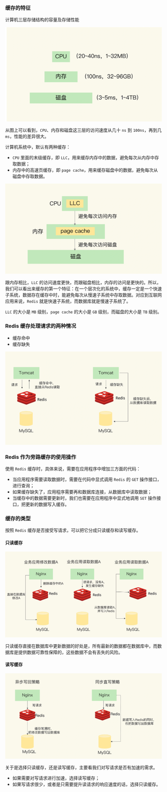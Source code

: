 ### 缓存的特征

计算机三层存储结构的容量及存储性能

![计算机三层存储结构的容量及存储性能](../../Picture/计算机三层存储结构的容量及存储性能.jpeg)

从图上可以看到，`CPU`、内存和磁盘这三层的访问速度从几十 `ns` 到 `100ns`，再到几 `ms`，性能的差异很大。

计算机系统中，默认有两种缓存：
- `CPU` 里面的末级缓存，即 `LLC`，用来缓存内存中的数据，避免每次从内存中存取数据；
- 内存中的高速页缓存，即 `page cache`，用来缓存磁盘中的数据，避免每次从磁盘中存取数据。

![计算机系统中默认两种缓存](../../Picture/计算机系统中默认两种缓存.jpeg)

跟内存相比，`LLC` 的访问速度更快，而跟磁盘相比，内存的访问是更快的。所以，我们可以看出来缓存的第一个特征：在一个层次化的系统中，缓存一定是一个快速子系统，数据存在缓存中时，能避免每次从慢速子系统中存取数据。对应到互联网应用来说，`Redis` 就是快速子系统，而数据库就是慢速子系统了。

`LLC` 的大小是 `MB` 级别，`page cache` 的大小是 `GB` 级别，而磁盘的大小是 `TB` 级别。

### Redis 缓存处理请求的两种情况
- 缓存命中
- 缓存缺失

![Redis 缓存处理请求的两种情况](../../Picture/Redis缓存处理请求的两种情况.jpeg)

### Redis 作为旁路缓存的使用操作

使用 `Redis` 缓存时，具体来说，需要在应用程序中增加三方面的代码：
- 当应用程序需要读取数据时，需要在代码中显式调用 `Redis` 的 `GET` 操作接口，进行查询；
- 如果缓存缺失了，应用程序需要再和数据库连接，从数据库中读取数据；
- 当缓存中的数据需要更新时，我们也需要在应用程序中显式地调用 `SET` 操作接口，把更新的数据写入缓存。

### 缓存的类型

按照 `Redis` 缓存是否接受写请求，可以把它分成只读缓存和读写缓存。

#### 只读缓存

![Redis 只读缓存示意图](../../Picture/Redis只读缓存示意图.jpeg)

只读缓存直接在数据库中更新数据的好处是，所有最新的数据都在数据库中，而数据库是提供数据可靠性保障的，这些数据不会有丢失的风险。

#### 读写缓存

![Redis 读写缓存示意图](../../Picture/Redis读写缓存示意图.jpeg)

关于是选择只读缓存，还是读写缓存，主要看我们对写请求是否有加速的需求。
- 如果需要对写请求进行加速，选择读写缓存；
- 如果写请求很少，或者是只需要提升读请求的响应速度的话，选择只读缓存。